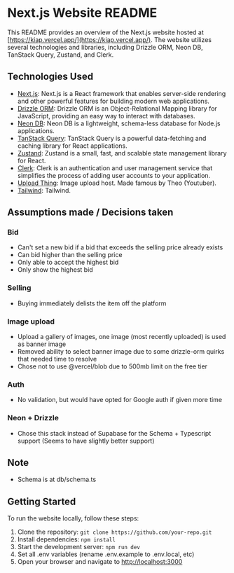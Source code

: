 # Next.js Website README

This README provides an overview of the Next.js website hosted at [https://kiap.vercel.app/](https://kiap.vercel.app/). The website utilizes several technologies and libraries, including Drizzle ORM, Neon DB, TanStack Query, Zustand, and Clerk.

## Technologies Used

- [Next.js](https://nextjs.org/): Next.js is a React framework that enables server-side rendering and other powerful features for building modern web applications.
- [Drizzle ORM](https://github.com/drizzle-orm/drizzle-orm): Drizzle ORM is an Object-Relational Mapping library for JavaScript, providing an easy way to interact with databases.
- [Neon DB](https://github.com/neondb/neondb): Neon DB is a lightweight, schema-less database for Node.js applications.
- [TanStack Query](https://github.com/tannerlinsley/react-query): TanStack Query is a powerful data-fetching and caching library for React applications.
- [Zustand](https://github.com/pmndrs/zustand): Zustand is a small, fast, and scalable state management library for React.
- [Clerk](https://clerk.dev/): Clerk is an authentication and user management service that simplifies the process of adding user accounts to your application.
- [Upload Thing](https://uploadthing.com/): Image upload host. Made famous by Theo (Youtuber).
- [Tailwind](https://tailwindcss.com/): Tailwind.


## Assumptions made / Decisions taken

### Bid
- Can't set a new bid if a bid that exceeds the selling price already exists
- Can bid higher than the selling price
- Only able to accept the highest bid
- Only show the highest bid

### Selling
- Buying immediately delists the item off the platform

### Image upload
- Upload a gallery of images, one image (most recently uploaded) is used as banner image
- Removed ability to select banner image due to some drizzle-orm quirks that needed time to resolve
- Chose not to use @vercel/blob due to 500mb limit on the free tier

### Auth
- No validation, but would have opted for Google auth if given more time

### Neon + Drizzle
- Chose this stack instead of Supabase for the Schema + Typescript support (Seems to have slightly better support)

## Note
- Schema is at db/schema.ts


## Getting Started

To run the website locally, follow these steps:

1. Clone the repository: `git clone https://github.com/your-repo.git`
2. Install dependencies: `npm install`
3. Start the development server: `npm run dev`
4. Set all .env variables (rename .env.example to .env.local, etc)
5. Open your browser and navigate to [http://localhost:3000](http://localhost:3000)
